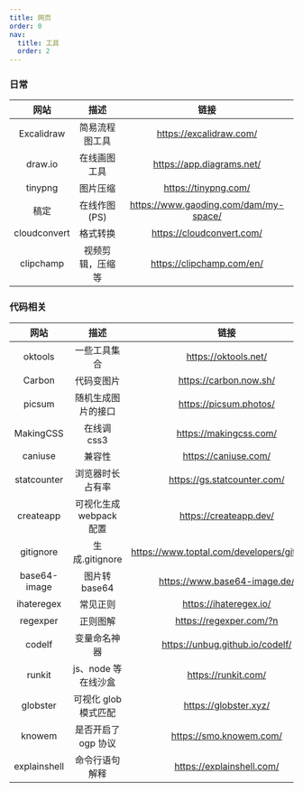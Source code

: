 ```yaml
---
title: 网页
order: 0
nav:
  title: 工具
  order: 2
---
```


### 日常

|     网站     |       描述       |                 链接                  |
| :----------: | :--------------: | :-----------------------------------: |
|  Excalidraw  |  简易流程图工具  |        https://excalidraw.com/        |
|   draw.io    |   在线画图工具   |       https://app.diagrams.net/       |
|   tinypng    |     图片压缩     |         https://tinypng.com/          |
|     稿定     |   在线作图(PS)   | https://www.gaoding.com/dam/my-space/ |
| cloudconvert |     格式转换     |       https://cloudconvert.com/       |
|  clipchamp   | 视频剪辑，压缩等 |       https://clipchamp.com/en/       |

### 代码相关

|     网站     |          描述           |                    链接                     |
| :----------: | :---------------------: | :-----------------------------------------: |
|   oktools    |      一些工具集合       |            https://oktools.net/             |
|    Carbon    |       代码变图片        |           https://carbon.now.sh/            |
|    picsum    |   随机生成图片的接口    |           https://picsum.photos/            |
|  MakingCSS   |       在线调 css3       |           https://makingcss.com/            |
|   caniuse    |         兼容性          |            https://caniuse.com/             |
| statcounter  |    浏览器时长占有率     |         https://gs.statcounter.com/         |
|  createapp   | 可视化生成 webpack 配置 |           https://createapp.dev/            |
|  gitignore   |     生成.gitignore      | https://www.toptal.com/developers/gitignore |
| base64-image |      图片转 base64      |        https://www.base64-image.de/         |
|  ihateregex  |        常见正则         |           https://ihateregex.io/            |
|   regexper   |        正则图解         |           https://regexper.com/?n           |
|    codelf    |      变量命名神器       |       https://unbug.github.io/codelf/       |
|    runkit    |   js、node 等在线沙盒   |             https://runkit.com/             |
|   globster   |  可视化 glob 模式匹配   |            https://globster.xyz/            |
|    knowem    |   是否开启了 ogp 协议   |           https://smo.knowem.com/           |
| explainshell |     命令行语句解释      |          https://explainshell.com/          |
